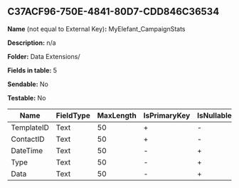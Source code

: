 ## C37ACF96-750E-4841-80D7-CDD846C36534

**Name** (not equal to External Key)**:** MyElefant_CampaignStats

**Description:** n/a

**Folder:** Data Extensions/

**Fields in table:** 5

**Sendable:** No

**Testable:** No

| Name | FieldType | MaxLength | IsPrimaryKey | IsNullable | DefaultValue |
| --- | --- | --- | --- | --- | --- |
| TemplateID | Text | 50 | + | - |  |
| ContactID | Text | 50 | + | - |  |
| DateTime | Text | 50 | - | + |  |
| Type | Text | 50 | - | + |  |
| Data | Text | 50 | - | + |  |
